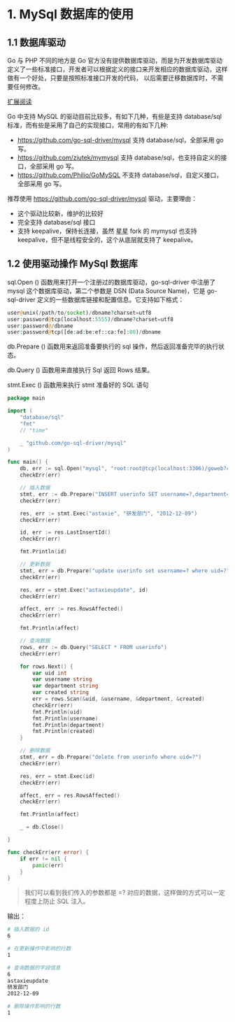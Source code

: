 # 1. MySql 数据库的使用

## 1.1 数据库驱动

Go 与 PHP 不同的地方是 Go 官方没有提供数据库驱动，而是为开发数据库驱动定义了一些标准接口，开发者可以根据定义的接口来开发相应的数据库驱动，这样做有一个好处，只要是按照标准接口开发的代码， 以后需要迁移数据库时，不需要任何修改。

[扩展阅读](https://learnku.com/index.php/docs/build-web-application-with-golang/051-databasesql-interface/3181)

Go 中支持 MySQL 的驱动目前比较多，有如下几种，有些是支持 database/sql 标准，而有些是采用了自己的实现接口，常用的有如下几种:

- https://github.com/go-sql-driver/mysql 支持 database/sql，全部采用 go 写。
- https://github.com/ziutek/mymysql 支持 database/sql，也支持自定义的接口，全部采用 go 写。
- https://github.com/Philio/GoMySQL 不支持 database/sql，自定义接口，全部采用 go 写。

推荐使用 https://github.com/go-sql-driver/mysql 驱动，主要理由：

- 这个驱动比较新，维护的比较好
- 完全支持 database/sql 接口
- 支持 keepalive，保持长连接，虽然 [星星](http://www.mikespook.com/) fork 的 mymysql 也支持 keepalive，但不是线程安全的，这个从底层就支持了 keepalive。

## 1.2 使用驱动操作 MySql 数据库

sql.Open () 函数用来打开一个注册过的数据库驱动，go-sql-driver 中注册了 mysql 这个数据库驱动，第二个参数是 DSN (Data Source Name)，它是 go-sql-driver 定义的一些数据库链接和配置信息。它支持如下格式：

```php
user@unix(/path/to/socket)/dbname?charset=utf8
user:password@tcp(localhost:5555)/dbname?charset=utf8
user:password@/dbname
user:password@tcp([de:ad:be:ef::ca:fe]:80)/dbname
```

db.Prepare () 函数用来返回准备要执行的 sql 操作，然后返回准备完毕的执行状态。

db.Query () 函数用来直接执行 Sql 返回 Rows 结果。

stmt.Exec () 函数用来执行 stmt 准备好的 SQL 语句

```go
package main

import (
	"database/sql"
	"fmt"
	// "time"

	_ "github.com/go-sql-driver/mysql"
)

func main() {
	db, err := sql.Open("mysql", "root:root@tcp(localhost:3306)/goweb?charset=utf8")
	checkErr(err)

	// 插入数据
	stmt, err := db.Prepare("INSERT userinfo SET username=?,department=?,created=?")
	checkErr(err)

	res, err := stmt.Exec("astaxie", "研发部门", "2012-12-09")
	checkErr(err)

	id, err := res.LastInsertId()
	checkErr(err)

	fmt.Println(id)

	// 更新数据
	stmt, err = db.Prepare("update userinfo set username=? where uid=?")
	checkErr(err)

	res, err = stmt.Exec("astaxieupdate", id)
	checkErr(err)

	affect, err := res.RowsAffected()
	checkErr(err)

	fmt.Println(affect)

	// 查询数据
	rows, err := db.Query("SELECT * FROM userinfo")
	checkErr(err)

	for rows.Next() {
		var uid int
		var username string
		var department string
		var created string
		err = rows.Scan(&uid, &username, &department, &created)
		checkErr(err)
		fmt.Println(uid)
		fmt.Println(username)
		fmt.Println(department)
		fmt.Println(created)
	}

	// 删除数据
	stmt, err = db.Prepare("delete from userinfo where uid=?")
	checkErr(err)

	res, err = stmt.Exec(id)
	checkErr(err)

	affect, err = res.RowsAffected()
	checkErr(err)

	fmt.Println(affect)

	_ = db.Close()

}

func checkErr(err error) {
	if err != nil {
		panic(err)
	}
}
```

> 我们可以看到我们传入的参数都是 =? 对应的数据，这样做的方式可以一定程度上防止 SQL 注入。

输出：

```sh
# 插入数据的 id
6  

# 在更新操作中影响的行数
1  

# 查询数据的字段信息
6  
astaxieupdate
研发部门
2012-12-09

# 删除操作影响的行数
1
```

